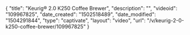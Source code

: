 {
    "title": "Keurig&reg; 2.0 K250 Coffee Brewer",
    "description": "",
    "videoid": "109967825",
    "date_created": "1502518489",
    "date_modified": "1504291844",
    "type": "captivate",
    "layout": "video",
    "url": "\/v\/keurig-2-0-k250-coffee-brewer\/109967825"
}